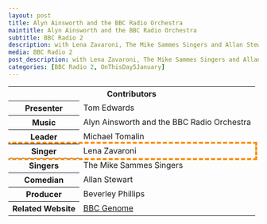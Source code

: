 ```yaml
---
layout: post
title: Alyn Ainsworth and the BBC Radio Orchestra
maintitle: Alyn Ainsworth and the BBC Radio Orchestra
subtitle: BBC Radio 2
description: with Lena Zavaroni, The Mike Sammes Singers and Allan Stewart.
media: BBC Radio 2
post_description: with Lena Zavaroni, The Mike Sammes Singers and Allan Stewart.
categories: [BBC Radio 2, OnThisDay5January]
---
```


<table id="contributors">
<tr><th colspan="2" class="h3">Contributors</th></tr>
<tr><th>Presenter</th><td>Tom Edwards</td></tr>
<tr><th>Music</th><td>Alyn Ainsworth and the BBC Radio Orchestra</td></tr>
<tr><th>Leader</th><td>Michael Tomalin</td></tr>
<tr style="outline: 4px dashed darkorange;" id="lz"><th>Singer</th><td>Lena Zavaroni</td></tr>
<tr><th>Singers</th><td>The Mike Sammes Singers</td></tr>
<tr><th>Comedian</th><td>Allan Stewart</td></tr>
<tr><th>Producer</th><td>Beverley Phillips</td></tr>
<tr><th>Related Website</th><td><a href="https://genome.ch.bbc.co.uk/schedules/radio2/1977-01-05#at-22.05">BBC Genome</a></td></tr>
</table>

